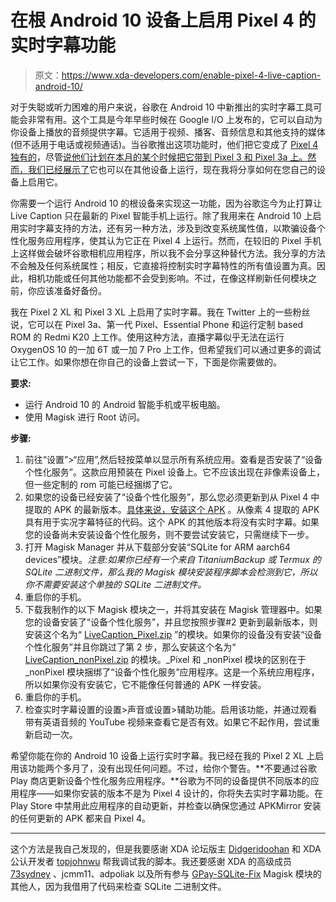 # 在根 Android 10 设备上启用 Pixel 4 的实时字幕功能

> 原文：<https://www.xda-developers.com/enable-pixel-4-live-caption-android-10/>

对于失聪或听力困难的用户来说，谷歌在 Android 10 中新推出的实时字幕工具可能会非常有用。这个工具是今年早些时候在 Google I/O 上发布的，它可以自动为你设备上播放的音频提供字幕。它适用于视频、播客、音频信息和其他支持的媒体(但不适用于电话或视频通话)。当谷歌推出这项功能时，他们把它变成了 [Pixel 4 独有的](https://www.xda-developers.com/google-pixel-4-specs-features-pricing-availability/)，尽管[说他们计划在本月的某个时候把它带到 Pixel 3 和 Pixel 3a 上。然而，](https://www.xda-developers.com/google-pixel-4-what-you-missed/)[我们已经展示了](https://www.xda-developers.com/android-10-live-caption-google-pixel-4/)它也可以在其他设备上运行，现在我将分享如何在您自己的设备上启用它。

你需要一个运行 Android 10 的根设备来实现这一功能，因为谷歌迄今为止打算让 Live Caption 只在最新的 Pixel 智能手机上运行。除了我用来在 Android 10 上启用实时字幕支持的方法，还有另一种方法，涉及到改变系统属性值，以欺骗设备个性化服务应用程序，使其认为它正在 Pixel 4 上运行。然而，在较旧的 Pixel 手机上这样做会破坏谷歌相机应用程序，所以我不会分享这种替代方法。我分享的方法不会触及任何系统属性；相反，它直接将控制实时字幕特性的所有值设置为真。因此，相机功能或任何其他功能都不会受到影响。不过，在像这样刷新任何模块之前，你应该准备好备份。

我在 Pixel 2 XL 和 Pixel 3 XL 上启用了实时字幕。我在 Twitter 上的一些粉丝说，它可以在 Pixel 3a、第一代 Pixel、Essential Phone 和运行定制 based ROM 的 Redmi K20 上工作。使用这种方法，直播字幕似乎无法在运行 OxygenOS 10 的一加 6T 或一加 7 Pro 上工作，但希望我们可以通过更多的调试让它工作。如果你想在你自己的设备上尝试一下，下面是你需要做的。

**要求:**

*   运行 Android 10 的 Android 智能手机或平板电脑。
*   使用 Magisk 进行 Root 访问。

**步骤:**

1.  前往“设置”>“应用”,然后轻按菜单以显示所有系统应用。查看是否安装了“设备个性化服务”。这款应用预装在 Pixel 设备上。它不应该出现在非像素设备上，但一些定制的 rom 可能已经捆绑了它。
2.  如果您的设备已经安装了“设备个性化服务”，那么您必须更新到从 Pixel 4 中提取的 APK 的最新版本。[具体来说，安装这个 APK](https://www.apkmirror.com/apk/google-inc/device-personalization-services/device-personalization-services-2-6-278396641-release/device-personalization-services-2-6-278396641-2-android-apk-download/#file) 。从像素 4 提取的 APK 具有用于实况字幕特征的代码。这个 APK 的其他版本将没有实时字幕。如果您的设备尚未安装设备个性化服务，则不要尝试安装它，只需继续下一步。
3.  打开 Magisk Manager 并从下载部分安装“SQLite for ARM aarch64 devices”模块。*注意:如果你已经有一个来自 TitaniumBackup 或 Termux 的 SQLite 二进制文件，那么我的 Magisk 模块安装程序脚本会检测到它，所以你不需要安装这个单独的 SQLite 二进制文件。*
4.  重启你的手机。
5.  下载我制作的以下 Magisk 模块之一，并将其安装在 Magisk 管理器中。如果您的设备安装了“设备个性化服务”，并且您按照步骤#2 更新到最新版本，则安装这个名为“ [LiveCaption_Pixel.zip](https://www.androidfilehost.com/?fid=4349826312261651123) ”的模块。如果你的设备没有安装“设备个性化服务”并且你跳过了第 2 步，那么安装这个名为“ [LiveCaption_nonPixel.zip](https://www.androidfilehost.com/?fid=4349826312261651122) 的模块。_Pixel 和 _nonPixel 模块的区别在于 _nonPixel 模块捆绑了“设备个性化服务”应用程序。这是一个系统应用程序，所以如果你没有安装它，它不能像任何普通的 APK 一样安装。
6.  重启你的手机。
7.  检查实时字幕设置的设置>声音或设置>辅助功能。启用该功能，并通过观看带有英语音频的 YouTube 视频来查看它是否有效。如果它不起作用，尝试重新启动一次。

希望你能在你的 Android 10 设备上运行实时字幕。我已经在我的 Pixel 2 XL 上启用该功能两个多月了，没有出现任何问题。不过，给你个警告。**不要通过谷歌 Play 商店更新设备个性化服务应用程序。**谷歌为不同的设备提供不同版本的应用程序——如果你安装的版本不是为 Pixel 4 设计的，你将失去实时字幕功能。在 Play Store 中禁用此应用程序的自动更新，并检查以确保您通过 APKMirror 安装的任何更新的 APK 都来自 Pixel 4。

* * *

这个方法是我自己发现的，但是我要感谢 XDA 论坛版主 [Didgeridoohan](https://forum.xda-developers.com/member.php?u=4667597) 和 XDA 公认开发者 [topjohnwu](https://forum.xda-developers.com/member.php?u=4470081) 帮我调试我的脚本。我还要感谢 XDA 的高级成员 [73sydney](https://forum.xda-developers.com/member.php?u=9317193) 、jcmm11、adpoliak 以及所有参与 [GPay-SQLite-Fix](https://github.com/stylemessiah/GPay-SQLite-Fix/tree/master/common) Magisk 模块的其他人，因为我借用了代码来检查 SQLite 二进制文件。